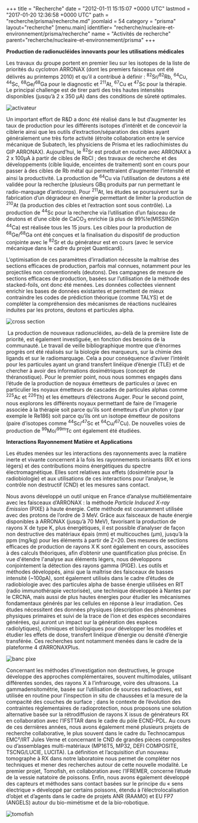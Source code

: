 +++
title = "Recherche"
date = "2012-01-11 15:15:07 +0000 UTC"
lastmod = "2017-01-20 12:36:58 +0000 UTC"
path = "recherche/prisma/recherche.md"
joomlaid = 54
category = "prisma"
layout="recherche"
[menu.main]
  identifier= "recherche/nucleaire-et-environnement/prisma/recherche"
  name = "Activités de recherche"
  parent="recherche/nucleaire-et-environnement/prisma"
+++
<p><strong>Production de radionucléides innovants pour les utilisations médicales</strong></p>
<p>Les travaux du groupe portent en premier lieu sur les isotopes de la liste de priorités du cyclotron ARRONAX (dont les premiers faisceaux ont été délivrés au printemps 2010) et qu’il a contribué à définir : <sup>82</sup>Sr/<sup>82</sup>Rb, <sup>64</sup>Cu, <sup>44</sup>Sc, <sup>68</sup>Ge/<sup>68</sup>Ga pour le diagnostic et <sup>211</sup>At, <sup>67</sup>Cu et <sup>47</sup>Sc pour la thérapie. Le principal challenge est de tirer parti des très hautes intensités disponibles (jusqu’à 2 x 350 µA) dans des conditions de sûreté optimales.</p>
<p><img src="images/Recherche/Prisma/Images/activateur.png" alt="activateur" title="Activateur neutronique Theranean"/></p>
<p>Un important effort de R&amp;D a donc été réalisé dans le but d’augmenter les taux de production pour les différents isotopes d’intérêt et de concevoir la ciblerie ainsi que les outils d’extraction/séparation des cibles ayant généralement une très forte activité (étroite collaboration entre le service mécanique de Subatech, les physiciens de Prisma et les radiochimistes du GIP ARRONAX). Aujourd’hui, le <sup>82</sup>Sr est produit en routine avec ARRONAX à 2 x 100µA à partir de cibles de RbCl ; des travaux de recherche et des développements (cible liquide, enceintes de traitement) sont en cours pour passer à des cibles de Rb métal qui permettraient d’augmenter l’intensité et ainsi la productivité. La production de <sup>64</sup>Cu via l’utilisation de deutons a été validée pour la recherche (plusieurs GBq produits par run permettant le radio-marquage d’anticorps). Pour <sup>211</sup>At, les études se poursuivent sur la fabrication d’un dégradeur en énergie permettant de limiter la production de <sup>210</sup>At (la production des cibles et l’extraction sont sous contrôle). La production de <sup>44</sup>Sc pour la recherche via l’utilisation d’un faisceau de deutons et d’une cible de CaCO<sub>3</sub> enrichie (à plus de 99%!e(MISSING)n <sup>44</sup>Ca) est réalisée tous les 15 jours. Les cibles pour la production de <sup>68</sup>Ge/<sup>68</sup>Ga ont été conçues et la finalisation du dispositif de production conjointe avec le <sup>82</sup>Sr et du générateur est en cours (avec le service mécanique dans le cadre du projet Quanticardi).</p>
<p>L’optimisation de ces paramètres d’irradiation nécessite la maîtrise des sections efficaces de production, parfois mal connues, notamment pour les projectiles non conventionnels (deutons). Des campagnes de mesure de sections efficaces de production, basées sur l’utilisation de la méthode des stacked-foils, ont donc été menées. Les données collectées viennent enrichir les bases de données existantes et permettent de mieux contraindre les codes de prédiction théorique (comme TALYS) et de compléter la compréhension des mécanismes de réactions nucléaires induites par les protons, deutons et particules alpha.</p>
<p><img src="images/Recherche/Prisma/Images/cross_section.png" alt="cross section" title="Exemple de mesures de sections efficaces"/></p>
<p> La production de nouveaux radionucléides, au-delà de la première liste de priorité, est également investiguée, en fonction des besoins de la communauté. Le travail de veille bibliographique montre que d’énormes progrès ont été réalisés sur la biologie des marqueurs, sur la chimie des ligands et sur le radiomarquage. Cela a pour conséquence d’aviver l’intérêt pour les particules ayant un grand transfert linéïque d’énergie (TLE) et de chercher à avoir des informations dosimétriques (concept de théranostique). Pour le premier point, nous nous sommes engagés dans l’étude de la production de noyaux émetteurs de particules <em>α</em> (avec en particulier les noyaux émetteurs de cascades de particules alphas comme <sup>225</sup>Ac et <sup>226</sup>Th) et les émetteurs d’électrons Auger. Pour le second point, nous explorons les différents noyaux permettant de faire de l’imagerie associée à la thérapie soit parce qu’ils sont émetteurs d’un photon <em>γ</em> (par exemple le Re186) soit parce qu’ils ont un isotope émetteur de positons (paire d’isotopes comme <sup>44</sup>Sc/<sup>47</sup>Sc et <sup>64</sup>Cu/<sup>67</sup>Cu). De nouvelles voies de production de <sup>99</sup>Mo/<sup>99m</sup>Tc ont également été étudiées.</p>
<p><strong>Interactions Rayonnement Matière et Applications</strong></p>
<p>Les études menées sur les interactions des rayonnements avec la matière inerte et vivante concernent à la fois les rayonnements ionisants (RX et ions légers) et des contributions moins énergétiques du spectre électromagnétique. Elles sont relatives aux effets (dosimétrie pour la radiobiologie) et aux utilisations de ces interactions pour l’analyse, le contrôle non destructif (CND) et les mesures sans contact.</p>
<p>Nous avons développé un outil unique en France d’analyse multiélémentaire avec les faisceaux d’ARRONAX : la méthode <em>Particle Induced X-ray Emission</em> (PIXE) à haute énergie. Cette méthode est couramment utilisée avec des protons de l’ordre de 3 MeV. Grâce aux faisceaux de haute énergie disponibles à ARRONAX (jusqu’à 70 MeV), favorisant la production de rayons X de type K, plus énergétiques, il est possible d’analyser de façon non destructive des matériaux épais (mm) et multicouches (µm), jusqu’à la ppm (mg/kg) pour les éléments à partir de Z=20. Des mesures de sections efficaces de production de rayons X K sont également en cours, associées à des calculs théoriques, afin d’obtenir une quantification plus précise. En vue d'étendre l'analyse aux éléments légers, nous développons conjointement la détection des rayons gamma (PIGE). Les outils et méthodes développés, ainsi que la maîtrise des faisceaux de basses intensité (~100pA), sont également utilisés dans le cadre d’études de radiobiologie avec des particules alpha de basse énergie utilisées en RIT (radio immunothérapie vectorisée), une technique développée à Nantes par le CRCNA, mais aussi de plus hautes énergies pour étudier les mécanismes fondamentaux générés par les cellules en réponse à leur irradiation. Ces études nécessitent des données physiques (description des phénomènes physiques primaires et suivi de la trace de l’ion et des espèces secondaires générées, qui auront un impact sur la génération des espèces radiolytiques), chimiques et biologiques pour développer les modèles et étudier les effets de dose, transfert linéïque d’énergie ou densité d’énergie transférée. Ces recherches sont notamment menées dans le cadre de la plateforme 4 d’ARRONAXPlus.</p>
<p><img src="images/Recherche/Prisma/Images/banc_pixe.png" alt="banc pixe" title="Banc expérimental pour PIXE"/></p>
<p>Concernant les méthodes d’investigation non destructives, le groupe développe des approches complémentaires, souvent multimodales, utilisant différentes sondes, des rayons X à l’infrarouge, voire des ultrasons. La gammadensitométrie, basée sur l’utilisation de sources radioactives, est utilisée en routine pour l’inspection in situ de chaussées et la mesure de la compacité des couches de surface ; dans le contexte de l’évolution des contraintes règlementaires de radioprotection, nous proposons une solution alternative basée sur la rétrodiffusion de rayons X issus de générateurs RX en collaboration avec l’IFSTTAR dans le cadre du pôle ECND-PDL. Au cours de ces dernières années, nous avons également mené plusieurs projets de recherche collaborative, le plus souvent dans le cadre du Technocampus EMC²/IRT Jules Verne et concernant le CND de grandes pièces composites ou d’assemblages multi-matériaux (MP16T5, MP32, DEFI COMPOSITE, TSCNG/LUCIE, LUCITA). La définition et l’acquisition d’un nouveau tomographe à RX dans notre laboratoire nous permet de compléter nos techniques et mener des recherches autour de cette nouvelle modalité. Le premier projet, Tomofish, en collaboration avec l’IFREMER, concerne l’étude de la vessie natatoire de poissons. Enfin, nous avons également développé des capteurs et méthodes sans contact basées sur le principe du « sens électrique » développé par certains poissons, étendu à l’électrolocalisation d’objet et d’agents dans le cadre de projets ANR (RAAMO) et EU FP7 (ANGELS) autour du bio-mimétisme et de la bio-robotique.</p>
<p><img src="images/Recherche/Prisma/Images/tomofish.png" alt="tomofish" title="Exemple de segmentation en tomographie X : projet Tomofish"/></p>


<!--
<p class="chapeau" style="text-align: justify;"><strong>P</strong>hysics of <strong>R</strong>adiation <strong>I</strong>nteraction<strong>S</strong> with <strong>M</strong>atter and <strong>A</strong>pplications</p>
<p class="chapeau" style="text-align: justify;">Les activités se répartissent selon trois axes ; pour les deux premiers, l’implication du groupe est prépondérante. Le troisième est une activité transdisciplinaire regroupant différentes compétences du laboratoire et de l’école des mines. L’ensemble de ces activités est mené avec un support fort des services techniques du laboratoire.</p>
<p style="text-align: justify;"><strong>1. DÉVELOPPEMENT ET OPTIMISATION DE LA PRODUCTION D’ISOTOPES RADIOACTIFS</strong></p>
<p style="list-style-type: none; text-align: justify;">Notre implication dans la production d’isotopes radioactifs pour des applications médicales est liée à l’installation à Nantes d’un cyclotron de haute énergie (70 MeV) et haute intensité (2*350 μA protons), ARRONAX. Elle a débuté par la participation à un groupe de réflexion sur la production d'émetteurs β+ innovants pour l'imagerie médicale en oncologie. En partenariat avec des médecins et des chercheurs de l'unité INSERM U892, une liste des éléments pouvant être produits sur ARRONAX et en adéquation avec les besoins médicaux a été établie. Elle a servi de base pour établir la liste des radioéléments prioritaires d’ARRONAX. Cette liste regroupe des isotopes pour la thérapie interne vectorisée émetteur  β- (Cu-67, Sc-47) et α (At-211), des générateurs pour l’imagerie par tomographie à émissions de positrons (TEP) Sr-82/Rb-82, Ge-68/Ga-68 et des émetteurs TEP permettant de faire de la dosimétrie avant traitement de radiothérapie interne vectorisée (Cu-64, Sc-44). Cette liste de priorité est volontairement réduite et sera amenée à s’étendre au fur et à mesure du temps en fonction des besoins de la communauté. En parallèle, afin d'optimiser la production des radioéléments, un code de calcul de la production à partir des sections efficaces expérimentales que l'on peut obtenir dans les bases de données a été développé. En effet, la détermination des paramètres d’irradiation permettant l’optimisation de la production d’isotopes repose sur une bonne connaissance des sections efficaces de réaction. Dans certains cas, ces données étant incomplètes ou insuffisamment précises ce qui nous a amené à développer la possibilité de faire nous même certaines de ces mesures Pour cela, nous utilisons la méthode des « Stacked-Foils ». Le principe est d’irradier un ensemble de feuilles minces d’épaisseur connue avec un flux de projectiles fixé, à une énergie donnée et ensuite de mesurer les activités de l’ensemble des isotopes produits dans chacune des feuilles. On peut alors remonter aux valeurs des sections efficaces recherchées. Trois irradiations tests à 35 MeV, 45 MeV et 61 MeV ont été menées sur des feuilles de Titane et Nickel naturels. Les valeurs de sections efficaces de 24 réactions différentes ont été obtenues lors de ces irradiations. Les valeurs mesurées sont en bon accord avec les données existantes. Un dispositif permettant l’irradiation de 10 feuilles de mesures simultanément est en phase finale de réalisation et sera testé en septembre 2010 sur ARRONAX (thèse E. Garrido). Nous utilisons aussi les outils de calculs Monté Carlo MCNPX et Geant4 pour effectuer l’estimation de l'inventaire des espèces radioactives produites lors des irradiations. Cela nous permet d’anticiper les contraintes sur l’extraction et la séparation chimique de nos cibles ainsi que de faire l’estimation des débits de dose attendues. Le cyclotron ARRONAX a été mis en opération en mars 2010. Une dizaine d’irradiations tests a été réalisée avec des faibles activités pour la mise au point des productions. Pour cela, il est intéressant de ne pas utiliser les navettes ARRONAX qui débouchent dans les enceintes blindées. Nous avons donc construit un dispositif ad-hoc permettant l’irradiation aisée de tout type de cibles (poudre, feuille) dans la salle AX. Ce dispositif sera aussi utilisé pour réaliser les premières irradiations tests de Rb métal pour la production de Sr-82 dans le cadre de la collaboration avec l’INR de Troitsk (Russie). Outre ce dispositif d’irradiations, d’autres développements sont en cours :</p>
<p style="list-style-type: none; margin-left: 90px; text-align: justify;">- Afin d’optimiser la production de certains éléments radioactifs, il est nécessaire d’utiliser des faisceaux dont l’énergie n’est pas disponible directement en sortie d’ARONNAX. C’est le cas, par exemple, pour la production d’At-211 qui nécessite un faisceau de particules α de 28 MeV avec une dispersion en énergie inférieure à 1 MeV ainsi que pour la production de Cu-64 (faisceau de protons d’environ 12 MeV). Pour cela, un dégradeur d’énergie a été développé à SUBATECH. Ce dispositif est capable de supporter un haut flux de particules (40μA protons et 70μA α). La solution choisie comprend 2 dispositifs amovibles montés dans la même enceinte. Ce choix provient des contraintes fortes liées à la dégradation du faisceau α : un mauvais contrôle de l’énergie amenant la production Polonium 210 dans nos productions d’At-211, via la décroissance de l’At-210. Le dispositif placé sur les lignes faisceaux en amont des stations d’irradiation, sera commandé depuis la salle de commande du cyclotron. Un étalonnage en énergie des dégradeurs sera effectué à l’aide d’une expérience de diffusion élastique qui est en cours de conception. L’installation des dégradeurs devrait être finalisée pour la fin 2010.</p>
<p style="text-align: justify; margin-left: 90px;">- Les productions à intensité moyenne (100μA protons) devront être réalisées en utilisant les navettes fournies par IBA (le constructeur de l’accélérateur). Ces navettes, conçues pour des cibles électrodéposées, ont été modifiées afin de pouvoir recevoir des capsules contenant le matériau cible comme par exemple du RbCl pour la production de Sr-82. Ce système permettra l’irradiation de plusieurs cibles judicieusement choisies et placées les une derrière les autres. Un premier prototype a été réalisé et testé au printemps 2010. Des modifications sont apparues nécessaires notamment liées à la contrainte de montage et démontage en enceintes blindées à l’aide des bras manipulateurs. En parallèle de cela, un ensemble d’outillage spécialisé facilitant le travail en enceintes blindées est en cours de conception et de réalisation. L’ensemble devrait être opérationnel pour l’automne 2010.</p>
<p style="text-align: justify;">La fabrication de cibles entre aussi dans le champ d’activité du groupe. Pour leur fabrication, nous utilisons l’ensemble des techniques disponibles : évaporation sous vide, électrodéposition, utilisation de poudre compactée, de feuilles métalliques,… Le choix de la technique dépend des caractéristiques du matériau cible ainsi que des conditions d’irradiation. Dans tous les cas, il est nécessaire d’avoir un contrôle très précis de l’état de surface final afin d’assurer la parfaite adhérence et le meilleur refroidissement des cibles. Pour la production de Cuivre-64, nous avons mis en place l’électrodéposition du nickel-64 sur des supports d’Or (irradiation régulièrement depuis 2 ans de nos cibles au CEMHTI d’Orléans). Pour la production d’astate-211, nous avons mis en place de la technique de dépôt sous vide du Bi sur un support AlN. Des cibles ont été réalisées pour irradiation au CEMHTI d’Orléans à l’été 2009. Pour la production de strontium-82, nous utilisons actuellement des cibles de RbCl compactées qui sont ensuite encapsulées.</p>
<p style="text-align: justify;">Outre l’utilisation de particules chargées comme projectile, de nombreux isotopes radioactifs peuvent être produits avantageusement en utilisant des neutrons. Cela nécessite l’emploi de réacteurs nucléaires qui sont rares et/ou peu accessibles. Grâce à l’utilisation de faisceaux de protons très intenses, il devient possible de générer de haut flux de neutrons par interaction sur des cibles lourdes. L’adjonction autour de la cible de matériaux adéquats (modérateur et réflecteur) permet d’optimiser le flux et l’énergie de ces neutrons pour des applications particulières comme par exemple la capture neutronique dans la gamme des résonnances. C’est le principe de l’ «Adiabatic Resonance Crossing » proposé par C. Rubbia in 1998 dont la société AAA possède la licence d’exploitation. Dans le cadre d’un financement OSEO-FUI, un consortium a été monté autour de cette société afin de concevoir et installer un tel dispositif « d’activateur neutronique » sur ARRONAX (projet Theranean). L’objectif de ce projet est le développement et la validation préclinique d’une méthodologie de thérapie des tumeurs solides avec des particules submicroniques chargées avec des oxydes de lanthanide (holmium ou lutétium) émetteurs de rayonnement b- et g. Ces particules, préparées dans des conditions radiopharmaceutiques sans radioactivité, sont ensuite activées à l’aide des neutrons générés par l’activateur neutronique. L’activateur en cours de conception tirera parti de la haute énergie disponible (70 MeV) et de la haute intensité (350µA) des faisceaux de protons disponibles sur ARRONAX. Dans le cadre de cette collaboration, la société AAA s’occupe de la cible et nous du reste de l’activateur et de son montage. Un travail de simulation est en cours pour évaluer les contraintes de radioprotection liés à l’utilisation de l’activateur et à sa maintenance.</p>
<p> </p>
<p style="text-align: justify;"><strong>2. DÉVELOPPEMENT DE MÉTHODES D’INVESTIGATIONS NON DESTRUCTIVES DE MATÉRIAUX</strong></p>
<p style="text-align: justify;">La seconde activité principale du groupe concerne l’étude et l’utilisation de rayonnements pour sonder (analyser, caractériser, contrôler) les matériaux. Ces sondes et méthodes sont essentiellement « nucléaires » et « optiques ».</p>
<p style="text-align: justify;">La méthode PIXE (Proton Induced X-ray Emission) utilise un faisceau de protons pour réaliser des analyses quantitatives multiéléments de manière non destructive. Elles reposent sur l’émission de rayons X induite par l’interaction des protons dans la matière. L’énergie des rayons X est caractéristique de l’atome qui a été excité. La grande section efficace de production des rayons X en fait une méthode rapide et très sensible. De nombreux dispositif existent en France et dans le monde utilisant des protons de basses énergies (quelques MeV). Sur ARRONAX, compte tenu des énergies de faisceaux disponibles, nous pouvons travailler à 30 MeV et au delà. Cela offre la possibilité d’utiliser les rayons X de type K qui ont de grandes énergies et qui sont émis en abondance pour les noyaux lourds (les terres rares et au delà). L’énergie importante du faisceau permet de travailler « à l’air » (et non sous vide) facilitant ainsi la mise en œuvre en particulier pour des objets volumineux ou fragiles. La haute énergie du faisceau et des raies de type K permet d’explorer au delà de la surface de l’objet. De plus, l’utilisation des rayons X de type K, plus énergétiques que les types L, permet aussi une analyse des données plus aisée (moins de recouvrement de pics). Cependant, le principal inconvénient de l’utilisation de protons de haute énergie est l’activation qu’ils génèrent dans l’échantillon. Cela peut être limité par l’utilisation de faibles intensités faisceaux et le choix judicieux de l’énergie permettant de limiter la production d’éléments à vie longue (un échantillon que nous avons irradié pour des tests est revenu au niveau du bruit de fond au bout de 15 jours et peut de nouveau être manipulé sans précaution particulière). Enfin, cet inconvénient peut devenir un avantage dans certains cas. En effet, les réactions nucléaires génèrent un flux de g prompts et/ou de g d’activation qui peuvent être utilisés lors des analyses permettant d’apporter un complément d’information non négligeable (cf. PIGE). Ainsi, lors de l’interaction des protons avec du cuivre, l’émission X de 8 keV est rapidement atténuée limitant l’exploration aux 30 premiers µm. Par l’utilisation des g prompts de 67 keV émis par le Ni-61 créer lors de l’irradiation, il est possible de « tracer » le cuivre sur plusieurs centaines de µm de profondeur. Les premières mesures réalisées en mai et juin 2010 sont prometteuses : avec un faisceau de protons d’intensité voisine de 20 nA, nous avons obtenu des sensibilités de l’ordre de quelques dizaines de ppm avec un dispositif dont le blindage n’était pas optimum.</p>
<p style="text-align: justify;">Le laboratoire SUBATECH, par l’intermédiaire du groupe PRISMA, est un des membres fondateurs du Pôle de Compétence Évaluation et Contrôle Non Destructifs en Pays de la Loire (ECDN-PDL) dont le but est d’amplifier les collaborations académiques existantes, d’en susciter de nouvelles et de favoriser une émergence coordonnée de cette activité au niveau régional. Dans ce cadre, nous avons lancé en collaboration avec le Laboratoire Central de Ponts et Chaussées (LCPC) un programme de recherche autour de l’évaluation non-destructive de la densité des matériaux du génie civil par couplage de techniques RX et radar, comme alternative aux techniques de mesures gamma-densimétriques utilisées en routine actuellement.</p>
<p style="text-align: justify;">Nous sommes également l’un des quatre partenaires « académiques » du   Technocampus EMC², centre de recherche technologique et d’innovation dédié à la filière composite. Notre activité principale y est la conception d’une plateforme multimodalité de Contrôles Non Destructifs, regroupant, couplant et fusionnant différentes techniques et moyens. Cette action est soutenue par le programme de recherche ‘Matériaux : caractérisation, procédés, contrôle’ du Contrat de Projets État Région des Pays de la Loire (CPER 2007–2013). Un des objectifs est de trouver des solutions alternatives à l’utilisation des techniques ultrasons (US) conventionnelles mal adaptées aux objets de grandes dimensions et nécessitant l’utilisation d’un couplant, habituellement de l’eau, pour la propagation de l’onde acoustique entre l’émetteur (le récepteur) et la pièce à inspecter. Nous avons notamment conçu un banc de thermographie infrarouge active dans lequel l’excitation thermique est fournie par des « lampes flashes » haute puissance ; l’enregistrement de la séquence de l’évolution de la température de surface et le traitement des images associées nous permet de visualiser des défauts ou discontinuités présents au sein du matériau ; un travail reste à faire sur l’algorithme de traitement pour améliorer la résolution spatiale, taille et profondeur, du « défaut » (de l’ordre du mm).</p>
<p style="text-align: justify;">Dans le cadre du projet régional de soudage thermoplastique (MP16T5), nous avons entièrement conçu le dispositif multi capteur de CND en ligne qui équipe les têtes de soudages et les logiciels associés. Il s’agit d’embarquer trois dispositifs : capteur ultrason (US) avec couplage par boîte à eau, profilomètre laser et caméra thermique infrarouge. Les résultats semblent montrer que notre acquisition thermique devrait permettre de se substituer aux usuels contrôles US et éviter ainsi l’utilisation de l’eau (couplant) pendant l’opération de soudage.</p>
<p style="text-align: justify;">Enfin, la technique ultrasons laser laser (LUIS, puis LUCIE) est un des axes de recherche innovants en CND au Technocampus EMC², que nous menons en collaboration avec EADS IW et AIRBUS. Nous apportons nos compétences dans le cadre de la caractérisation par méthodes optique et des simulations numériques. Dans cette technique, un échauffement, provoqué par un choc laser (de puissance), va provoquer la propagation d’une onde dans le matériau, qui va être réfléchie/perturbée par les interface/défauts rencontrés : la mesure, par interférométrie optique, de la déformation de la surface va permettre de détecter ces (éventuels) défauts. Dans la phase amont du projet, nous travaillons à la fois sur les simulations de la propagation de l’onde et de la chaleur dans le matériau et sur la caractérisation optique des surfaces pour déterminer les conditions d’utilisations (réflectivité, angle d’incidence).</p>
<p style="text-align: justify;"> </p>
<p style="text-align: justify;"><strong>3. DÉVELOPPEMENT DE CAPTEURS D’ÉLECTROLOCALISATION POUR LA ROBOTIQUE</strong></p>
<p style="text-align: justify;">Dans le cadre du projet RAAMO (ANR Robotique), nous accompagnons l’Institut de Recherche en Communication et Cybernétique de Nantes (IRCCYN), porteur du projet, dans le développement du capteur d’électrolocalisation d’un robot « anguille » : détection et reconnaissance d’objets sous-marins, à courte et moyenne portée, par le biais de la déformation des lignes des champs électriques engendrées par un multipôle électrocinétique. Ce travail est mené en collaboration avec un chercheur du groupe théorie de SUBATECH pour les aspects de modélisation. Outre la mise au point du capteur proprement dit, le groupe PRISMA a participé activement à la conception et la réalisation du banc de démonstration et du prototype.</p>
-->